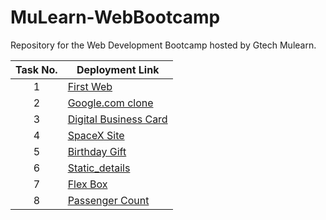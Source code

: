 # MuLearn-WebBootcamp
Repository for the Web Development Bootcamp hosted by Gtech Mulearn.

| Task No. | Deployment Link |
|:-:|-|
| 1 | [First Web](https://nsk-2001.github.io/MuLearn-WebBootcamp/First_Web/) |
| 2 | [Google.com clone](https://nsk-2001.github.io/MuLearn-WebBootcamp/SecondWeb_clone/) |
| 3 | [Digital Business Card](https://nsk-2001.github.io/MuLearn-WebBootcamp/BCard/) |
| 4 | [SpaceX Site](https://nsk-2001.github.io/MuLearn-WebBootcamp/Spacex(4)/) |
| 5 | [Birthday Gift ](https://nsk-2001.github.io/MuLearn-WebBootcamp/BirthdayGift(5)/) |
| 6 | [Static_details ](https://nsk-2001.github.io/MuLearn-WebBootcamp/Static(6)/#community) |
| 7 | [Flex Box ](https://nsk-2001.github.io/MuLearn-WebBootcamp/Flex(7)/) |
| 8 | [Passenger Count ](https://nsk-2001.github.io/MuLearn-WebBootcamp/PassengerCount/) |

